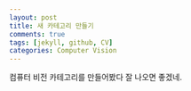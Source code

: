 ```yaml
---
layout: post
title: 새 카테고리 만들기
comments: true
tags: [jekyll, github, CV]
categories: Computer Vision
---
```


컴퓨터 비전 카테고리를 만들어봤다 잘 나오면 좋겠네.